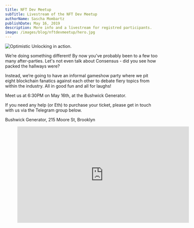 ```yaml
---
title: NFT Dev Meetup
subTitle: Livestream of the NFT Dev Meetup
authorName: Sascha Mombartz
publishDate: May 16, 2019
description: More info and a livestream for registred participants.
image: /images/blog/nftdevmeetup/hero.jpg
---
```


![Optimistic Unlocking in action.](/images/blog/nftdevmeetup/hero.jpg)

We’re doing something different! By now you’ve probably been to a few too many after-parties. Let's not even talk about Consensus - did you see how packed the hallways were?

Instead, we’re going to have an informal gameshow party where we pit eight blockchain fanatics against each other to debate fiery topics from within the industry. All in good fun and all for laughs!

Meet us at 6:30PM on May 16th, at the Bushwick Generator.

If you need any help (or Eth) to purchase your ticket, please get in touch with us via the Telegram group below.

Bushwick Generator, 215 Moore St, Brooklyn

<figure class="video_container">
<iframe width="560" height="315" src="https://www.youtube.com/embed/Qq4bBs-zPZw" frameborder="0" allow="accelerometer; autoplay; encrypted-media; gyroscope; picture-in-picture" allowfullscreen></iframe>
</figure>
